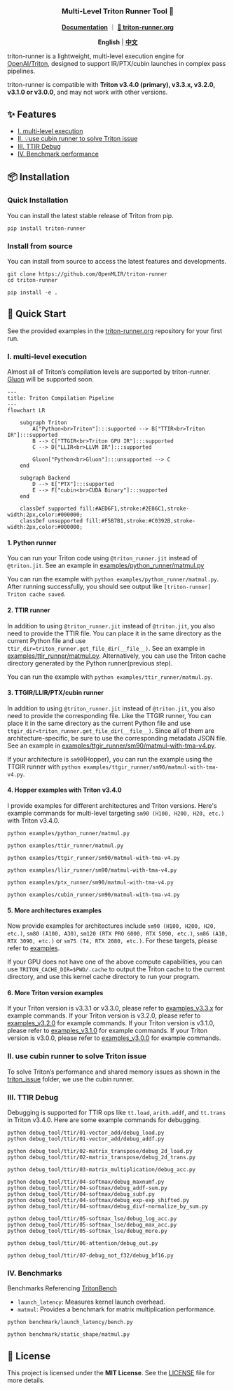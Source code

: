 <h3 align="center">
Multi-Level Triton Runner Tool 🔧
</h3>

<p align="center">
<a href="./doc/"><b>Documentation</b></a> ｜ <a href="https://triton-runner.org"><b>🔗 triton-runner.org</b></a>
</p>

<p align="center">
<a ><b>English</b></a> | <a href="README.zh.md"><b>中文</b></a>
</p>

triton-runner is a lightweight, multi-level execution engine for [OpenAI/Triton](https://github.com/triton-lang/triton), designed to support IR/PTX/cubin launches in complex pass pipelines.

triton-runner is compatible with **Triton v3.4.0 (primary), v3.3.x, v3.2.0, v3.1.0 or v3.0.0**, and may not work with other versions.

## ✨ Features

- [I. multi-level execution](#i-multi-level-execution)
- [II. 💡use cubin runner to solve Triton issue](#ii-use-cubin-runner-to-solve-triton-issue)
- [III. TTIR Debug](#iii-ttir-debug)
- [IV. Benchmark performance](#iv-benchmarks)

## 📦 Installation

### Quick Installation

You can install the latest stable release of Triton from pip.

```shell
pip install triton-runner
```

### Install from source

You can install from source to access the latest features and developments.

```shell
git clone https://github.com/OpenMLIR/triton-runner
cd triton-runner

pip install -e .
```

## 🚀 Quick Start

See the provided examples in the [triton-runner.org](https://triton-runner.org) repository for your first run.

### I. multi-level execution

Almost all of Triton’s compilation levels are supported by triton-runner. [Gluon](https://github.com/triton-lang/triton/tree/main/python/tutorials/gluon) will be supported soon.

```mermaid
---
title: Triton Compilation Pipeline
---
flowchart LR

    subgraph Triton
        A["Python<br>Triton"]:::supported --> B["TTIR<br>Triton IR"]:::supported
        B --> C["TTGIR<br>Triton GPU IR"]:::supported
        C --> D["LLIR<br>LLVM IR"]:::supported

        Gluon["Python<br>Gluon"]:::unsupported --> C
    end

    subgraph Backend
        D --> E["PTX"]:::supported
        E --> F["cubin<br>CUDA Binary"]:::supported
    end

    classDef supported fill:#AED6F1,stroke:#2E86C1,stroke-width:2px,color:#000000;
    classDef unsupported fill:#F5B7B1,stroke:#C0392B,stroke-width:2px,color:#000000;
```

#### 1. Python runner

You can run your Triton code using `@triton_runner.jit` instead of `@triton.jit`. See an example in [examples/python_runner/matmul.py](https://github.com/OpenMLIR/triton-runner/blob/main/examples/python_runner/matmul.py#L12)

You can run the example with `python examples/python_runner/matmul.py`. After running successfully, you should see output like `[triton-runner] Triton cache saved`.

#### 2. TTIR runner

In addition to using `@triton_runner.jit` instead of `@triton.jit`, you also need to provide the TTIR file. You can place it in the same directory as the current Python file and use `ttir_dir=triton_runner.get_file_dir(__file__)`. See an example in [examples/ttir_runner/matmul.py](https://github.com/OpenMLIR/triton-runner/blob/main/examples/ttir_runner/matmul.py#L67). Alternatively, you can use the Triton cache directory generated by the Python runner(previous step).

You can run the example with `python examples/ttir_runner/matmul.py`.

#### 3. TTGIR/LLIR/PTX/cubin runner

In addition to using `@triton_runner.jit` instead of `@triton.jit`, you also need to provide the corresponding file. Like the TTGIR runner, You can place it in the same directory as the current Python file and use `ttgir_dir=triton_runner.get_file_dir(__file__)`. Since all of them are architecture-specific, be sure to use the corresponding metadata JSON file. See an example in [examples/ttgir_runner/sm90/matmul-with-tma-v4.py](https://github.com/OpenMLIR/triton-runner/blob/main/examples/ttgir_runner/sm90/matmul-with-tma-v4.py#L76).

If your architecture is `sm90`(Hopper), you can run the example using the TTGIR runner with `python examples/ttgir_runner/sm90/matmul-with-tma-v4.py`.

#### 4. Hopper examples with Triton v3.4.0

I provide examples for different architectures and Triton versions. Here's example commands for multi-level targeting `sm90 (H100, H200, H20, etc.)` with Triton v3.4.0.

```shell
python examples/python_runner/matmul.py

python examples/ttir_runner/matmul.py

python examples/ttgir_runner/sm90/matmul-with-tma-v4.py

python examples/llir_runner/sm90/matmul-with-tma-v4.py

python examples/ptx_runner/sm90/matmul-with-tma-v4.py

python examples/cubin_runner/sm90/matmul-with-tma-v4.py
```

#### 5. More architectures examples

Now provide examples for architectures include `sm90 (H100, H200, H20, etc.)`, `sm80 (A100, A30)`, `sm120 (RTX PRO 6000, RTX 5090, etc.)`, `sm86 (A10, RTX 3090, etc.)` or `sm75 (T4, RTX 2080, etc.)`. For these targets, please refer to [examples](./doc/examples_v3.4.0.md).

If your GPU does not have one of the above compute capabilities, you can use `TRITON_CACHE_DIR=$PWD/.cache` to output the Triton cache to the current directory, and use this kernel cache directory to run your program.

#### 6. More Triton version examples

If your Triton version is v3.3.1 or v3.3.0, please refer to [examples_v3.3.x](./doc/examples_v3.3.x.md) for example commands. If your Triton version is v3.2.0, please refer to [examples_v3.2.0](./doc/examples_v3.2.0.md) for example commands. If your Triton version is v3.1.0, please refer to [examples_v3.1.0](./doc/examples_v3.1.0.md) for example commands. If your Triton version is v3.0.0, please refer to [examples_v3.0.0](./doc/examples_v3.0.0.md) for example commands.

### II. use cubin runner to solve Triton issue

To solve Triton’s performance and shared memory issues as shown in the [triton_issue](triton_issue) folder, we use the cubin runner.

### III. TTIR Debug

Debugging is supported for TTIR ops like `tt.load`, `arith.addf`, and `tt.trans` in Triton v3.4.0. Here are some example commands for debugging.

```shell
python debug_tool/ttir/01-vector_add/debug_load.py
python debug_tool/ttir/01-vector_add/debug_addf.py

python debug_tool/ttir/02-matrix_transpose/debug_2d_load.py
python debug_tool/ttir/02-matrix_transpose/debug_2d_trans.py

python debug_tool/ttir/03-matrix_multiplication/debug_acc.py

python debug_tool/ttir/04-softmax/debug_maxnumf.py
python debug_tool/ttir/04-softmax/debug_addf-sum.py
python debug_tool/ttir/04-softmax/debug_subf.py
python debug_tool/ttir/04-softmax/debug_exp-exp_shifted.py
python debug_tool/ttir/04-softmax/debug_divf-normalize_by_sum.py

python debug_tool/ttir/05-softmax_lse/debug_log_acc.py
python debug_tool/ttir/05-softmax_lse/debug_max_acc.py
python debug_tool/ttir/05-softmax_lse/debug_more.py

python debug_tool/ttir/06-attention/debug_out.py

python debug_tool/ttir/07-debug_not_f32/debug_bf16.py
```

### IV. Benchmarks

Benchmarks Referencing [TritonBench](https://github.com/pytorch-labs/tritonbench)
  - `launch_latency`: Measures kernel launch overhead.
  - `matmul`: Provides a benchmark for matrix multiplication performance.

```shell
python benchmark/launch_latency/bench.py

python benchmark/static_shape/matmul.py
```

## 📄 License

This project is licensed under the **MIT License**.
See the [LICENSE](./LICENSE) file for more details.

